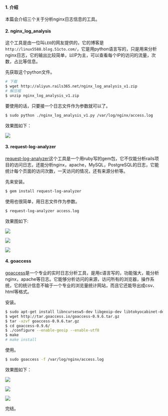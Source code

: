 #### 1. 介绍

本篇会介绍三个关于分析nginx日志信息的工具。

#### 2. nginx_log_analysis

这个工具是由一位叫`LEO`的网友提供的，它的博客是`http://linux5588.blog.51cto.com/`，它是用python语言写的，只是用来分析nginx日志，它的输出比较简单，以IP为主，可以查看每个IP的访问的流量，次数，占比等信息。

先获取这个python文件。

``` bash
# 下载
$ wget http://aliyun.rails365.net/nginx_log_analysis_v1.zip
# 解压缩
$ unzip nginx_log_analysis_v1.zip
```

要使用的话，只要接一个日志文件作为参数就可以了。

``` bash
$ sudo python ./nginx_log_analysis_v1.py /var/log/nginx/access.log
```

效果图如下：

![](http://aliyun.rails365.net/uploads/photo/image/53/2015/95e51f6f1666cf0d48a4a77a2c155e01.png)

#### 3. request-log-analyzer

[request-log-analyzer](https://github.com/wvanbergen/request-log-analyzer)这个工具是一个用ruby写的gem包，它不仅能分析rails项目的访问日志，还能分析nginx，apache，MySQL，PostgreSQL的日志，它能统计每个页面的访问次数，一天访问的情况，还有来源分析等。

先来安装。

``` bash
$ gem install request-log-analyzer
```

使用也很简单，用日志文件作为参数。

``` bash
$ request-log-analyzer access.log
```

效果图如下:

![](http://aliyun.rails365.net/uploads/photo/image/54/2015/da54e84b9724cb45185c8caf6ed1debf.png)

![](http://aliyun.rails365.net/uploads/photo/image/55/2015/ccafe496f01b15ca98b8567903d6558e.png)

![](http://aliyun.rails365.net/uploads/photo/image/56/2015/f23414925b76139484632383cfb2d47a.png)


#### 4. goaccess

[goaccess](http://goaccess.io/)是一个专业的实时日志分析工具，是用c语言写的，功能强大，能分析nginx，apache等日志。它能够分析访问的来源，访问所有的浏览器，操作系统，它的统计信息不输于一个专业的浏览量统计网站，而且它还能导出成csv、html等格式。

安装。

``` bash
$ sudo apt-get install libncursesw5-dev libgeoip-dev libtokyocabinet-dev
$ wget http://tar.goaccess.io/goaccess-0.9.6.tar.gz
$ tar -xzvf goaccess-0.9.6.tar.gz
$ cd goaccess-0.9.6/
$ ./configure --enable-geoip --enable-utf8
$ make
# make install
```

使用。

``` bash
$ sudo goaccess -f /var/log/nginx/access.log
```

效果图如下：

![](http://aliyun.rails365.net/uploads/photo/image/57/2015/5a7397d27092048b0b357df94b87bb96.png)

![](http://aliyun.rails365.net/uploads/photo/image/58/2015/c5a2fb16f3c7aafe68250d96a70bc8f7.png)

![](http://aliyun.rails365.net/uploads/photo/image/59/2015/e6d771c2ec68dc0e66dcb78c6a606e2a.png)

完结。

